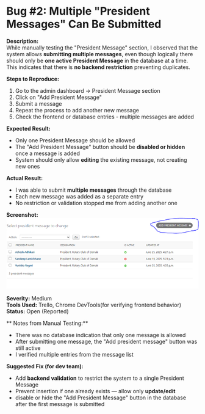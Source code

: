 # Bug #2: Multiple "President Messages" Can Be Submitted

**Description:**  
While manually testing the "President Message" section, I observed that the system allows **submitting multiple messages**, even though logically there should only be **one active President Message** in the database at a time. This indicates that there is **no backend restriction** preventing duplicates.

**Steps to Reproduce:**  
1. Go to the admin dashboard -> President Message section  
2. Click on "Add President Message"  
3. Submit a message  
4. Repeat the process to add another new message  
5. Check the frontend or database entries - multiple messages are added

**Expected Result:**  
- Only one President Message should be allowed  
- The "Add President Message" button should be **disabled or hidden** once a message is added  
- System should only allow **editing** the existing message, not creating new ones

**Actual Result:**  
- I was able to submit **multiple messages** through the database  
- Each new message was added as a separate entry  
- No restriction or validation stopped me from adding another one

**Screenshot:**  
![Bug Screenshot](./bugScreenshots/presidentmessage.PNG)

**Severity:** Medium  
**Tools Used:** Trello, Chrome DevTools(for verifying frontend behavior)   
**Status:** Open (Reported)

** Notes from Manual Testing:**  
- There was no database indication that only one message is allowed  
- After submitting one message, the "Add president message" button was still active  
- I verified multiple entries from the message list

**Suggested Fix (for dev team):**  
- Add **backend validation** to restrict the system to a single President Message  
- Prevent insertion if one already exists — allow only **update/edit**  
- disable or hide the "Add President Message" button in the database after the first message is submitted
